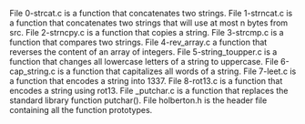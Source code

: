 File 0-strcat.c is a function that concatenates two strings.
File 1-strncat.c is a function that concatenates two strings that will use at most n bytes from src.
File 2-strncpy.c is a function that copies a string.
File 3-strcmp.c is a function that compares two strings.
File 4-rev_array.c a function that reverses the content of an array of integers.
File 5-string_toupper.c is a function that changes all lowercase letters of a string to uppercase.
File 6-cap_string.c is a function that capitalizes all words of a string.
File 7-leet.c is a function that encodes a string into 1337.
File 8-rot13.c is a function that encodes a string using rot13.
File _putchar.c is a function that replaces the standard library function putchar().
File holberton.h is the header file containing all the function prototypes.
